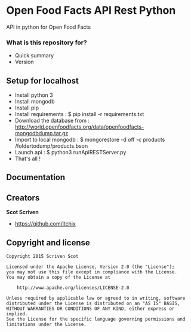 # Open Food Facts API Rest Python #

API in python for Open Food Facts

### What is this repository for? ###

* Quick summary
* Version

## Setup for localhost

* Install python 3
* Install mongodb
* Install pip
* Install requirements : 
    $ pip install -r requirements.txt
* Download the database from : http://world.openfoodfacts.org/data/openfoodfacts-mongodbdump.tar.gz
* Import to local mongodb : 
    $ mongorestore -d off -c products /foldertodump/products.bson
* Launch api : 
    $ python3 runApiRESTServer.py 
* That's all !

## Documentation

## Creators

**Scot Scriven**
- <https://github.com/itchix>

## Copyright and license

    Copyright 2015 Scriven Scot
    
    Licensed under the Apache License, Version 2.0 (the "License");
    you may not use this file except in compliance with the License.
    You may obtain a copy of the License at
    
        http://www.apache.org/licenses/LICENSE-2.0
    
    Unless required by applicable law or agreed to in writing, software
    distributed under the License is distributed on an "AS IS" BASIS,
    WITHOUT WARRANTIES OR CONDITIONS OF ANY KIND, either express or implied.
    See the License for the specific language governing permissions and
    limitations under the License.
